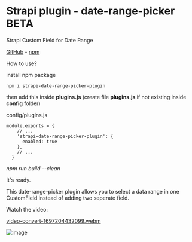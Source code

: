 # Strapi plugin - date-range-picker  BETA

Strapi Custom Field for Date Range 

[GitHub](https://github.com/muammerkeles/strapi-date-range-picker-plugin) - [npm](https://www.npmjs.com/package/strapi-date-range-picker-plugin)

How to use?

install npm package 

`npm i strapi-date-range-picker-plugin`

then add this inside **plugins.js**
(create file **plugins.js** if not existing inside **config** folder)

config/plugins.js
```
module.exports = {
    // ...
    'strapi-date-range-picker-plugin': {
      enabled: true
    },
    // ...
  }
```
_npm run build --clean_

It's ready.

This date-range-picker plugin allows you to select a data range in one CustomField instead of adding two seperate field. 

Watch the video:

[video-convert-1697204432099.webm](https://github.com/muammerkeles/strapi-date-range-picker-plugin/assets/6603435/207f242d-5aaf-4872-86ee-4c98578705ef)


![image](https://github.com/muammerkeles/strapi-date-range-picker-plugin/assets/6603435/5e6cd3fc-3a5c-466f-a6da-c3d95a5c718f)


 
